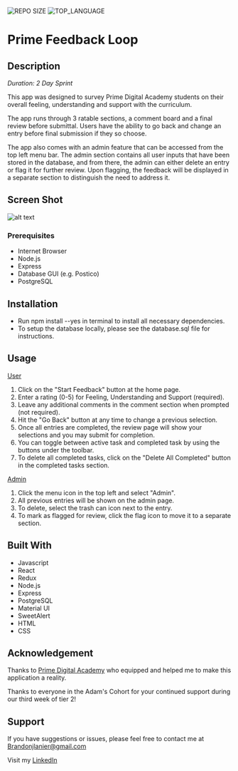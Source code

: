 ![REPO SIZE](https://img.shields.io/github/repo-size/brandon-lanier/weekend-redux-feedback-loop.svg?style=flat-square)
![TOP_LANGUAGE](https://img.shields.io/github/languages/top/brandon-lanier/weekend-redux-feedback-loop.svg?style=flat-square)
# Prime Feedback Loop

## Description

_Duration: 2 Day Sprint_

This app was designed to survey Prime Digital Academy students on their overall feeling, understanding and support with the curriculum.  

The app runs through 3 ratable sections, a comment board and a final review before submittal.  Users have the ability to go back and change an entry before final submission if they so choose.

The app also comes with an admin feature that can be accessed from the top left menu bar.  The admin section contains all user inputs that have been stored in the database, and from there, the admin can either delete an entry or flag it for further review.  Upon flagging, the feedback will be displayed in a separate section to distinguish the need to address it.
## Screen Shot

![alt text](https://github.com/Brandon-Lanier/weekend-sql-to-do-list/blob/master/server/public/screen-recording.gif?raw=true)
### Prerequisites

- Internet Browser
- Node.js
- Express
- Database GUI (e.g. Postico)
- PostgreSQL


## Installation

- Run npm install --yes in terminal to install all necessary dependencies.
- To setup the database locally, please see the database.sql file for instructions.

## Usage

<ins>User</ins>

1. Click on the "Start Feedback" button at the home page.
2. Enter a rating (0-5) for Feeling, Understanding and Support (required).
3. Leave any additional comments in the comment section when prompted (not required).
4. Hit the "Go Back" button at any time to change a previous selection.
5. Once all entries are completed, the review page will show your selections and you may submit for completion.
6. You can toggle between active task and completed task by using the buttons under the toolbar.
7. To delete all completed tasks, click on the "Delete All Completed" button in the completed tasks section.

<ins>Admin</ins>

1. Click the menu icon in the top left and select "Admin".
2. All previous entries will be shown on the admin page.
3. To delete, select the trash can icon next to the entry.
4. To mark as flagged for review, click the flag icon to move it to a separate section.

## Built With

- Javascript
- React
- Redux
- Node.js
- Express
- PostgreSQL
- Material UI
- SweetAlert
- HTML
- CSS
## Acknowledgement

Thanks to [Prime Digital Academy](www.primeacademy.io) who equipped and helped me to make this application a reality. 

Thanks to everyone in the Adam's Cohort for your continued support during our third week of tier 2!


## Support

If you have suggestions or issues, please feel free to contact me at [Brandonjlanier@gmail.com](mailto:brandonjlanier@gmail.com)

Visit my [LinkedIn](https://www.linkedin.com/in/brandon-lanier-b5678b26/)